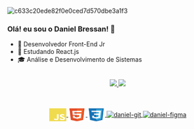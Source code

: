 
![c633c20ede82f0e0ced7d570dbe3a1f3](https://user-images.githubusercontent.com/70382532/138322189-2db8df52-9dcb-40a0-88a8-c365466bd33d.gif)

### Olá! eu sou o Daniel Bressan! 👋

- 🔭 Desenvolvedor Front-End Jr
- 🌱 Estudando React.js
- 🎓 Análise e Desenvolvimento de Sistemas

<br>
<div align="center">
  <a href="https://github.com/danielbressan93">
  <img height="165em" src="https://github-readme-stats.vercel.app/api?username=danielbressan93&show_icons=true&theme=dracula"/>
  <img height="165em" width="" src="https://github-readme-stats.vercel.app/api/top-langs/?username=danielbressan93&theme=dracula&layout=compact"/>
</div>
  
  ##
  
<div style="display: inline_block" align="center"><br>
  <img align="center" alt="daniel-Js" height="30" width="40" src="https://raw.githubusercontent.com/devicons/devicon/master/icons/javascript/javascript-plain.svg">
  <img align="center" alt="daniel-HTML" height="30" width="40" src="https://raw.githubusercontent.com/devicons/devicon/master/icons/html5/html5-original.svg">
  <img align="center" alt="daniel-CSS" height="30" width="40" src="https://raw.githubusercontent.com/devicons/devicon/master/icons/css3/css3-original.svg">
  <img align="center" alt="daniel-git" height="30" width="40" src="https://cdn.jsdelivr.net/gh/devicons/devicon/icons/git/git-original.svg" />
  <img align="center" alt="daniel-figma" height="30" width="40" src="https://cdn.jsdelivr.net/gh/devicons/devicon/icons/figma/figma-original.svg" />
</div>
